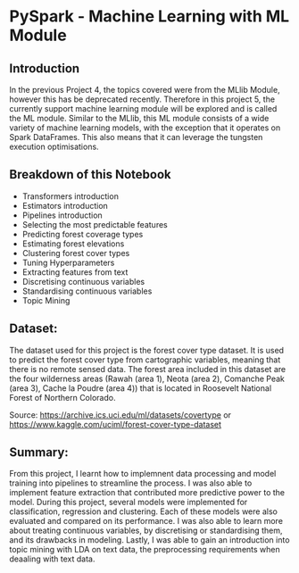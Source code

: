 # PySpark - Machine Learning with ML Module

## Introduction

In the previous Project 4, the topics covered were from the MLlib Module, however this has be deprecated recently. Therefore in this project 5, the currently support machine learning module will be explored and is called the ML module. Similar to the MLlib, this ML module consists of a wide variety of machine learning models, with the exception that it operates on Spark DataFrames. This also means that it can leverage the tungsten execution optimisations. 

## Breakdown of this Notebook

- Transformers introduction
- Estimators introduction
- Pipelines introduction
- Selecting the most predictable features
- Predicting forest coverage types
- Estimating forest elevations
- Clustering forest cover types
- Tuning Hyperparameters
- Extracting features from text
- Discretising continuous variables
- Standardising continuous variables
- Topic Mining

## Dataset:

The dataset used for this project is the forest cover type dataset. It is used to predict the forest cover type from cartographic variables, meaning that there is no remote sensed data. The forest area included in this dataset are the four wilderness areas (Rawah (area 1), Neota (area 2), Comanche Peak (area 3), Cache la Poudre (area 4)) that is located in Roosevelt National Forest of Northern Colorado.

Source: https://archive.ics.uci.edu/ml/datasets/covertype or https://www.kaggle.com/uciml/forest-cover-type-dataset

## Summary:

From this project, I learnt how to implemnent data processing and model training into pipelines to streamline the process. I was also able to implement feature extraction that contributed more predictive power to the model. During this project, several models were implemented for classification, regression and clustering. Each of these models were also evaluated and compared on its performance. I was also able to learn more about treating continuous variables, by discretising or standardising them, and its drawbacks in modeling. Lastly, I was able to gain an introduction into topic mining with LDA on text data, the preprocessing requirements when deaaling with text data.
